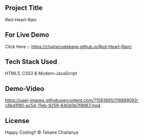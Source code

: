 ## Project Title
Red-Heart-Rain

## For Live Demo 
Click Here :- https://chaitanyatekane.github.io/Red-Heart-Rain/

## Tech Stack Used 
HTML5, CSS3 & Modern-JavaScript

## Demo-Video
https://user-images.githubusercontent.com/71593995/116899093-c8bd1f80-ac54-11eb-9259-840d3b7f8867.mp4

## License
Happy Coding!! 
© Tekane Chaitanya
